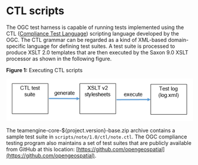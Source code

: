 # CTL scripts

The OGC test harness is capable of running tests implemented using the CTL 
([Compliance Test Language](http://portal.opengeospatial.org/files/?artifact_id=33085)) 
scripting language developed by the OGC. The CTL grammar can be regarded as a 
kind of XML-based domain-specific language for defining test suites. A test 
suite is processed to produce XSLT 2.0 templates that are then executed by the 
Saxon 9.0 XSLT processor as shown in the following figure.

__Figure 1:__ Executing CTL scripts

![Executing CTL scripts](images/ctl-execution.png)

The teamengine-core-\${project.version}-base.zip archive contains a sample test 
suite in `scripts/note/1.0/ctl/note.ctl`. The OGC compliance testing program 
also maintains a set of test suites that are publicly available from GitHub at 
this location: [https://github.com/opengeospatial](https://github.com/opengeospatial).
